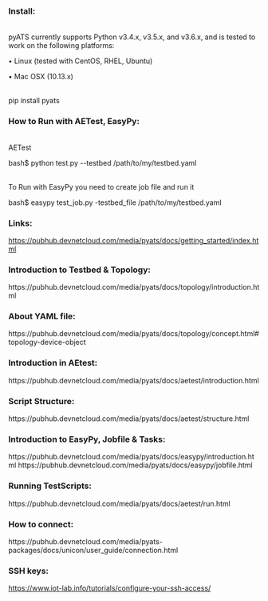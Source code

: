 <h3>Install:</h3>

<br>pyATS currently supports Python v3.4.x, v3.5.x, and v3.6.x, and is tested to work on the following platforms:</br>
<p>•	Linux (tested with CentOS, RHEL, Ubuntu)</p>
<p>•	Mac OSX (10.13.x)</p>
<br>pip install pyats</br>

<h3>How to Run with AETest, EasyPy:</h3>

<br>AETest</br>
<p>bash$ python test.py --testbed /path/to/my/testbed.yaml</p>

<br>To Run with EasyPy you need to create job file and run it</br>
<p>bash$ easypy test_job.py -testbed_file /path/to/my/testbed.yaml</p>

<h3>Links:</h3>

https://pubhub.devnetcloud.com/media/pyats/docs/getting_started/index.html

<h3>Introduction to Testbed & Topology:</h3>
https://pubhub.devnetcloud.com/media/pyats/docs/topology/introduction.html

<h3>About YAML file:</h3>
https://pubhub.devnetcloud.com/media/pyats/docs/topology/concept.html#topology-device-object

<h3>Introduction in AEtest:</h3>
https://pubhub.devnetcloud.com/media/pyats/docs/aetest/introduction.html

<h3>Script Structure:</h3>
https://pubhub.devnetcloud.com/media/pyats/docs/aetest/structure.html

<h3>Introduction to EasyPy, Jobfile & Tasks:</h3>
https://pubhub.devnetcloud.com/media/pyats/docs/easypy/introduction.html
https://pubhub.devnetcloud.com/media/pyats/docs/easypy/jobfile.html

<h3>Running TestScripts:</h3>
https://pubhub.devnetcloud.com/media/pyats/docs/aetest/run.html

<h3>How to connect:</h3>
https://pubhub.devnetcloud.com/media/pyats-packages/docs/unicon/user_guide/connection.html

<h3>SSH keys:</h3>

https://www.iot-lab.info/tutorials/configure-your-ssh-access/

